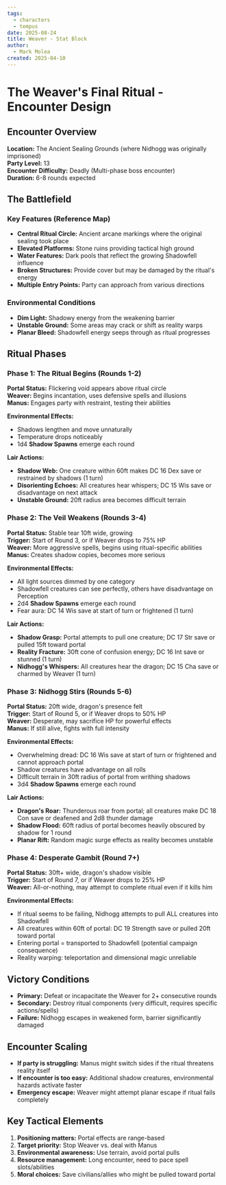 ```yaml
---
tags:
  - characters
  - tempus
date: 2025-08-24
title: Weaver - Stat Block
author:
  - Mark Molea
created: 2025-04-10
---
```

# The Weaver's Final Ritual - Encounter Design

## Encounter Overview
**Location:** The Ancient Sealing Grounds (where Nidhogg was originally imprisoned)  
**Party Level:** 13  
**Encounter Difficulty:** Deadly (Multi-phase boss encounter)  
**Duration:** 6-8 rounds expected

## The Battlefield

### Key Features (Reference Map)
- **Central Ritual Circle:** Ancient arcane markings where the original sealing took place
- **Elevated Platforms:** Stone ruins providing tactical high ground
- **Water Features:** Dark pools that reflect the growing Shadowfell influence
- **Broken Structures:** Provide cover but may be damaged by the ritual's energy
- **Multiple Entry Points:** Party can approach from various directions

### Environmental Conditions
- **Dim Light:** Shadowy energy from the weakening barrier
- **Unstable Ground:** Some areas may crack or shift as reality warps
- **Planar Bleed:** Shadowfell energy seeps through as ritual progresses

## Ritual Phases

### Phase 1: The Ritual Begins (Rounds 1-2)
**Portal Status:** Flickering void appears above ritual circle  
**Weaver:** Begins incantation, uses defensive spells and illusions  
**Manus:** Engages party with restraint, testing their abilities  

**Environmental Effects:**
- Shadows lengthen and move unnaturally
- Temperature drops noticeably
- 1d4 **Shadow Spawns** emerge each round

**Lair Actions:**
- **Shadow Web:** One creature within 60ft makes DC 16 Dex save or restrained by shadows (1 turn)
- **Disorienting Echoes:** All creatures hear whispers; DC 15 Wis save or disadvantage on next attack
- **Unstable Ground:** 20ft radius area becomes difficult terrain

### Phase 2: The Veil Weakens (Rounds 3-4)  
**Portal Status:** Stable tear 10ft wide, growing  
**Trigger:** Start of Round 3, or if Weaver drops to 75% HP  
**Weaver:** More aggressive spells, begins using ritual-specific abilities  
**Manus:** Creates shadow copies, becomes more serious

**Environmental Effects:**
- All light sources dimmed by one category
- Shadowfell creatures can see perfectly, others have disadvantage on Perception
- 2d4 **Shadow Spawns** emerge each round
- Fear aura: DC 14 Wis save at start of turn or frightened (1 turn)

**Lair Actions:**
- **Shadow Grasp:** Portal attempts to pull one creature; DC 17 Str save or pulled 15ft toward portal
- **Reality Fracture:** 30ft cone of confusion energy; DC 16 Int save or stunned (1 turn)
- **Nidhogg's Whispers:** All creatures hear the dragon; DC 15 Cha save or charmed by Weaver (1 turn)

### Phase 3: Nidhogg Stirs (Rounds 5-6)
**Portal Status:** 20ft wide, dragon's presence felt  
**Trigger:** Start of Round 5, or if Weaver drops to 50% HP  
**Weaver:** Desperate, may sacrifice HP for powerful effects  
**Manus:** If still alive, fights with full intensity

**Environmental Effects:**
- Overwhelming dread: DC 16 Wis save at start of turn or frightened and cannot approach portal
- Shadow creatures have advantage on all rolls
- Difficult terrain in 30ft radius of portal from writhing shadows
- 3d4 **Shadow Spawns** emerge each round

**Lair Actions:**
- **Dragon's Roar:** Thunderous roar from portal; all creatures make DC 18 Con save or deafened and 2d8 thunder damage
- **Shadow Flood:** 60ft radius of portal becomes heavily obscured by shadow for 1 round
- **Planar Rift:** Random magic surge effects as reality becomes unstable

### Phase 4: Desperate Gambit (Round 7+)
**Portal Status:** 30ft+ wide, dragon's shadow visible  
**Trigger:** Start of Round 7, or if Weaver drops to 25% HP  
**Weaver:** All-or-nothing, may attempt to complete ritual even if it kills him

**Environmental Effects:**
- If ritual seems to be failing, Nidhogg attempts to pull ALL creatures into Shadowfell
- All creatures within 60ft of portal: DC 19 Strength save or pulled 20ft toward portal
- Entering portal = transported to Shadowfell (potential campaign consequence)
- Reality warping: teleportation and dimensional magic unreliable

## Victory Conditions
- **Primary:** Defeat or incapacitate the Weaver for 2+ consecutive rounds
- **Secondary:** Destroy ritual components (very difficult, requires specific actions/spells)
- **Failure:** Nidhogg escapes in weakened form, barrier significantly damaged

## Encounter Scaling
- **If party is struggling:** Manus might switch sides if the ritual threatens reality itself
- **If encounter is too easy:** Additional shadow creatures, environmental hazards activate faster
- **Emergency escape:** Weaver might attempt planar escape if ritual fails completely

## Key Tactical Elements
1. **Positioning matters:** Portal effects are range-based
2. **Target priority:** Stop Weaver vs. deal with Manus
3. **Environmental awareness:** Use terrain, avoid portal pulls
4. **Resource management:** Long encounter, need to pace spell slots/abilities
5. **Moral choices:** Save civilians/allies who might be pulled toward portal